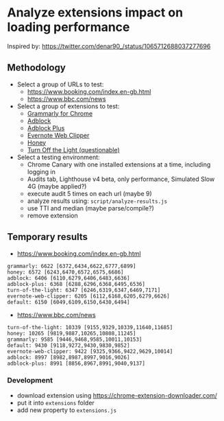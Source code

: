 # Analyze extensions impact on loading performance

Inspired by: https://twitter.com/denar90_/status/1065712688037277696

## Methodology

* Select a group of URLs to test:
  * https://www.booking.com/index.en-gb.html
  * https://www.bbc.com/news
* Select a group of extensions to test:
  * [Grammarly for Chrome](https://chrome.google.com/webstore/detail/grammarly-for-chrome/kbfnbcaeplbcioakkpcpgfkobkghlhen?hl=en)
  * [Adblock](https://chrome.google.com/webstore/detail/adblock/gighmmpiobklfepjocnamgkkbiglidom?hl=en)
  * [Adblock Plus](https://chrome.google.com/webstore/detail/adblock-plus/cfhdojbkjhnklbpkdaibdccddilifddb?hl=en)
  * [Evernote Web Clipper](https://chrome.google.com/webstore/detail/evernote-web-clipper/pioclpoplcdbaefihamjohnefbikjilc?hl=en)
  * [Honey](https://chrome.google.com/webstore/detail/honey/bmnlcjabgnpnenekpadlanbbkooimhnj?hl=en)
  * [Turn Off the Light (questionable)](https://chrome.google.com/webstore/detail/turn-off-the-lights/bfbmjmiodbnnpllbbbfblcplfjjepjdn?hl=en)
* Select a testing environment:
  * Chrome Canary with one installed extensions at a time, including logging in
  * Audits tab, Lighthouse v4 beta, only performance, Simulated Slow 4G (maybe applied?)
  * execute audit 5 times on each url (maybe 9)
  * analyze results using: `script/analyze-results.js`
  * use TTI and median (maybe parse/compile?)
  * remove extension

## Temporary results

* https://www.booking.com/index.en-gb.html

```
grammarly: 6622 [6372,6434,6622,6777,6899]
honey: 6572 [6243,6470,6572,6575,6686]
adblock: 6406 [6110,6279,6406,6483,6636]
adblock-plus: 6368 [6288,6296,6368,6495,6536]
turn-of-the-light: 6347 [6246,6319,6347,6469,7171]
evernote-web-clipper: 6205 [6112,6168,6205,6279,6626]
default: 6150 [6049,6109,6150,6430,6494]
```

* https://www.bbc.com/news

```
turn-of-the-light: 10339 [9155,9329,10339,11640,11685]
honey: 10265 [9819,9887,10265,10808,11245]
grammarly: 9585 [9446,9468,9585,10011,10153]
default: 9430 [9118,9272,9430,9830,9852]
evernote-web-clipper: 9422 [9325,9366,9422,9629,10014]
adblock: 8997 [8982,8987,8997,9016,9026]
adblock-plus: 8991 [8856,8967,8991,9040,9137]
```

### Development

- download extension using https://chrome-extension-downloader.com/
- put it into `extensions` folder
- add new property to `extensions.js`
